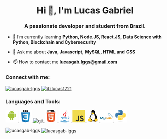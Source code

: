 <h1 align="center">Hi 👋, I'm Lucas Gabriel</h1>
<h3 align="center">A passionate developer and student from Brazil.</h3>

- 🌱 I’m currently learning **Python, Node.JS, React.JS, Data Science with Python, Blockchain and Cybersecurity**

- 💬 Ask me about **Java, Javascript, MySQL, HTML and CSS**

- 📫 How to contact me **lucasgab.lggs@gmail.com**

<h3 align="left">Connect with me:</h3>
<p align="left">
<a href="https://linkedin.com/in/lucasgab-lggs" target="blank"><img align="center" src="https://cdn.jsdelivr.net/npm/simple-icons@3.0.1/icons/linkedin.svg" alt="lucasgab-lggs" height="30" width="40" /></a>
<a href="https://instagram.com/itzlucas1221" target="blank"><img align="center" src="https://cdn.jsdelivr.net/npm/simple-icons@3.0.1/icons/instagram.svg" alt="itzlucas1221" height="30" width="40" /></a>
</p>

<h3 align="left">Languages and Tools:</h3>
<p align="left"> <a href="https://developer.android.com" target="_blank"> <img src="https://raw.githubusercontent.com/devicons/devicon/master/icons/android/android-original-wordmark.svg" alt="android" width="40" height="40"/> </a> <a href="https://www.w3schools.com/css/" target="_blank"> <img src="https://raw.githubusercontent.com/devicons/devicon/master/icons/css3/css3-original-wordmark.svg" alt="css3" width="40" height="40"/> </a> <a href="https://git-scm.com/" target="_blank"> <img src="https://www.vectorlogo.zone/logos/git-scm/git-scm-icon.svg" alt="git" width="40" height="40"/> </a> <a href="https://www.w3.org/html/" target="_blank"> <img src="https://raw.githubusercontent.com/devicons/devicon/master/icons/html5/html5-original-wordmark.svg" alt="html5" width="40" height="40"/> </a> <a href="https://www.java.com" target="_blank"> <img src="https://raw.githubusercontent.com/devicons/devicon/master/icons/java/java-original.svg" alt="java" width="40" height="40"/> </a> <a href="https://developer.mozilla.org/en-US/docs/Web/JavaScript" target="_blank"> <img src="https://raw.githubusercontent.com/devicons/devicon/master/icons/javascript/javascript-original.svg" alt="javascript" width="40" height="40"/> </a> <a href="https://www.linux.org/" target="_blank"> <img src="https://raw.githubusercontent.com/devicons/devicon/master/icons/linux/linux-original.svg" alt="linux" width="40" height="40"/> </a> <a href="https://www.mysql.com/" target="_blank"> <img src="https://raw.githubusercontent.com/devicons/devicon/master/icons/mysql/mysql-original-wordmark.svg" alt="mysql" width="40" height="40"/> </a> <a href="https://www.python.org" target="_blank"> <img src="https://raw.githubusercontent.com/devicons/devicon/master/icons/python/python-original.svg" alt="python" width="40" height="40"/> </a> </p>

<p><img align="left" src="https://github-readme-stats.vercel.app/api/top-langs?username=lucasgab-lggs&theme=dracula&show_icons=true&locale=en" alt="lucasgab-lggs" /></p>

<p>&nbsp;<img align="center" src="https://github-readme-stats.vercel.app/api?username=lucasgab-lggs&theme=dracula&show_icons=true&locale=en" alt="lucasgab-lggs" /></p>

